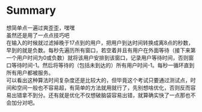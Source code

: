 # Summary
想简单点一遍过爽歪歪，嘿嘿  
虽然还是用了一点点技巧吧  
在输入的时候就过滤掉晚于17点到的用户，把用户到达时间转换成离8点的秒数，早到的就是负数。每秒先遍历所有窗口，若空着并且有用户在外面等待（接下来第一个用户时间为0或负数）就将该用户安排到该窗口，记录用户等待时间，否则窗口等待时间-1。然后将等待的（包括未到达的）所有用户时间-1。每秒一循环直到所有用户都被服务。  
可以看出这种算法时间复杂度还是比较大的，但毕竟这个考试只要通过测试点，时间和空间一般也不容易超，有简单的方法就用就行了，先别想啥优化，否则反而容易出错拿不到分。还有就是优化不仅想破脑袋容易出错，就算确实快了一点那也不会加分对吧。